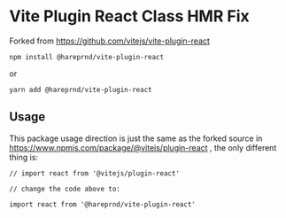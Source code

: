 # Vite Plugin React Class HMR Fix

Forked from https://github.com/vitejs/vite-plugin-react

```
npm install @hareprnd/vite-plugin-react
```

or

```
yarn add @hareprnd/vite-plugin-react
```

## Usage

This package usage direction is just the same as the forked source in https://www.npmjs.com/package/@vitejs/plugin-react , the only different thing is:

```
// import react from '@vitejs/plugin-react'

// change the code above to:

import react from '@hareprnd/vite-plugin-react'
```
